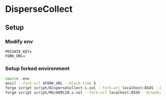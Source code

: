 # DisperseCollect
## Setup
### Modify env

```plaintext
PRIVATE_KEY=
FORK_URL=
```

### Setup forked environment
```bash
source .env
anvil --fork-url $FORK_URL --block-time 5
forge script script/DisperseCollect.s.sol --fork-url localhost:8545 --broadcast
forge script script/MockERC20.s.sol --fork-url localhost:8545 --broadcast
```